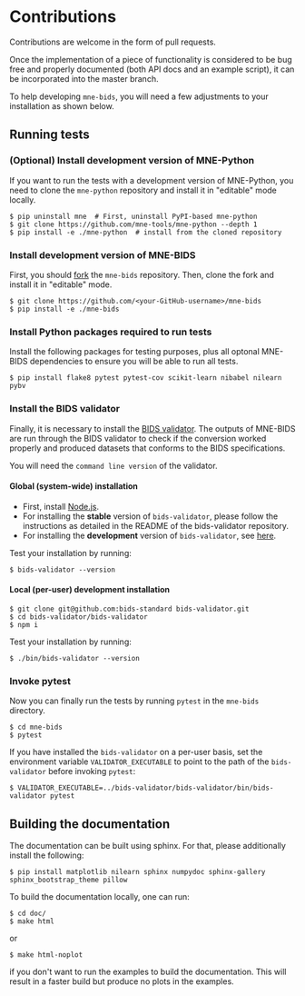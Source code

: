 Contributions
=============

Contributions are welcome in the form of pull requests.

Once the implementation of a piece of functionality is considered to be bug
free and properly documented (both API docs and an example script),
it can be incorporated into the master branch.

To help developing `mne-bids`, you will need a few adjustments to your
installation as shown below.

Running tests
-------------

### (Optional) Install development version of MNE-Python
If you want to run the tests with a development version of MNE-Python,
you need to clone the `mne-python` repository and install it in "editable" mode
locally.

    $ pip uninstall mne  # First, uninstall PyPI-based mne-python
    $ git clone https://github.com/mne-tools/mne-python --depth 1
    $ pip install -e ./mne-python  # install from the cloned repository

### Install development version of MNE-BIDS 
First, you should [fork](https://help.github.com/en/github/getting-started-with-github/fork-a-repo) the `mne-bids` repository. Then, clone the fork and install it in
"editable" mode.

    $ git clone https://github.com/<your-GitHub-username>/mne-bids
    $ pip install -e ./mne-bids


### Install Python packages required to run tests
Install the following packages for testing purposes, plus all optonal MNE-BIDS
dependencies to ensure you will be able to run all tests.

    $ pip install flake8 pytest pytest-cov scikit-learn nibabel nilearn pybv

### Install the BIDS validator
Finally, it is necessary to install the
[BIDS validator](https://github.com/bids-standard/bids-validator). The outputs
of MNE-BIDS are run through the BIDS validator to check if the conversion
worked properly and produced datasets that conforms to the BIDS specifications.

You will need the `command line version` of the validator.

#### Global (system-wide) installation
- First, install [Node.js](https://nodejs.org/en/).
- For installing the **stable** version of `bids-validator`, please follow the
instructions as detailed in the README of the bids-validator repository.
- For installing the **development** version of `bids-validator`, see [here](https://github.com/bids-standard/bids-validator/blob/master/CONTRIBUTING.md#using-the-development-version-of-bids-validator).

Test your installation by running:

    $ bids-validator --version

#### Local (per-user) development installation

    $ git clone git@github.com:bids-standard bids-validator.git
    $ cd bids-validator/bids-validator
    $ npm i

Test your installation by running:

    $ ./bin/bids-validator --version


### Invoke pytest
Now you can finally run the tests by running `pytest` in the
`mne-bids` directory.

    $ cd mne-bids
    $ pytest

If you have installed the `bids-validator`
on a per-user basis, set the environment variable `VALIDATOR_EXECUTABLE` to point to the path of the `bids-validator` before invoking `pytest`:

    $ VALIDATOR_EXECUTABLE=../bids-validator/bids-validator/bin/bids-validator pytest

Building the documentation
--------------------------
The documentation can be built using sphinx. For that, please additionally
install the following:

    $ pip install matplotlib nilearn sphinx numpydoc sphinx-gallery sphinx_bootstrap_theme pillow

To build the documentation locally, one can run:

    $ cd doc/
    $ make html

or

    $ make html-noplot
    
if you don't want to run the examples to build the documentation. This will result in a faster build but produce no plots in the examples.
